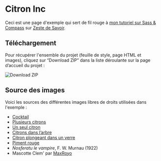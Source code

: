 # Citron Inc
Ceci est une page d'exemple qui sert de fil rouge à [mon tutoriel sur Sass & Compass](https://zestedesavoir.com/contenus/beta/672/reprenez-le-controle-de-vos-feuilles-de-style-avec-sass/) sur [Zeste de Savoir](https://zestedesavoir.com/).

## Téléchargement
Pour récupérer l'ensemble du projet (feuille de style, page HTML et images), cliquez sur “Download ZIP” dans la liste déroulante sur la page d’accueil du projet :

![Download ZIP](https://user-images.githubusercontent.com/15378830/30023133-90fb3d8e-916e-11e7-8394-5c94b68fa803.png)


## Source des images

Voici les sources des différentes images libres de droits utilisées dans l'exemple :

 - [Cocktail](http://www.stockvault.net/photo/121598/cocktail-)
 - [Plusieurs citrons](http://www.stockvault.net/photo/144079/lemons)
 - [Un seul citron](http://www.stockvault.net/photo/144905/lemon)
 - [Citrons dans l’arbre](http://www.stockvault.net/photo/152458/lemons)
 - [Citron plongeant dans un verre](http://www.stockvault.net/photo/116317/splashing-lemon)
 - [Piment rouge](http://www.stockvault.net/photo/115248/red-chilli)
 - *Nosferatu le vampire*, F. W. Murnau (1922)
 - Mascotte Clem' par [MaxRoyo](http://maxroyo.com)
